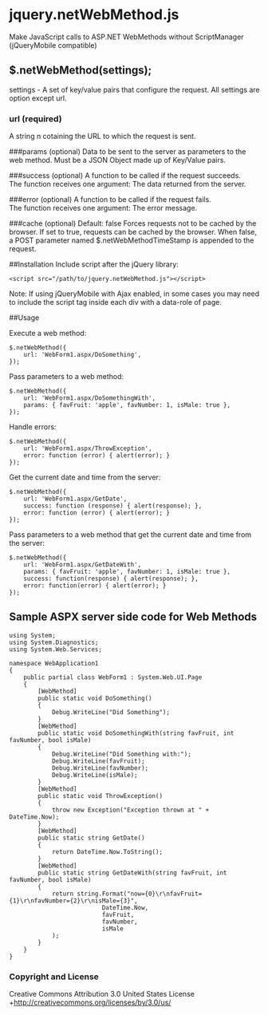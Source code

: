 jquery.netWebMethod.js
======================

Make JavaScript calls to ASP.NET WebMethods without ScriptManager  (jQueryMobile compatible)

## $.netWebMethod(settings);
settings - A set of key/value pairs that configure the request. All settings are option except url.

### url (required)
A string n cotaining the URL to which the request is sent. 


###params (optional)
Data to be sent to the server as parameters to the web method. 
Must be a JSON Object made up of Key/Value pairs.


###success (optional)
A function to be called if the request succeeds.  
The function receives one argument: The data returned from the server.

###error (optional)
A function to be called if the request fails.  
The function receives one argument: The error message.

###cache (optional)
Default: false
Forces requests not to be cached by the browser.
If set to true, requests can be cached by the browser.
When false, a POST parameter named $.netWebMethodTimeStamp is appended to the request.

##Installation
Include script after the jQuery library:


    <script src="/path/to/jquery.netWebMethod.js"></script>

Note: If using jQueryMobile with Ajax enabled, in some cases you may need to include 
the script tag inside each div with a data-role of page.

##Usage

Execute a web method:

    $.netWebMethod({
        url: 'WebForm1.aspx/DoSomething',
    });


Pass parameters to a web method:

    $.netWebMethod({
        url: 'WebForm1.aspx/DoSomethingWith',
        params: { favFruit: 'apple', favNumber: 1, isMale: true },
    });

Handle errors:

    $.netWebMethod({
        url: 'WebForm1.aspx/ThrowException',
        error: function (error) { alert(error); }
    });

Get the current date and time from the server:

    $.netWebMethod({
        url: 'WebForm1.aspx/GetDate',
        success: function (response) { alert(response); },
        error: function (error) { alert(error); }
    });

Pass parameters to a web method that get the current date and time from the server:

    $.netWebMethod({
        url: 'WebForm1.aspx/GetDateWith',
        params: { favFruit: 'apple', favNumber: 1, isMale: true },
        success: function(response) { alert(response); },
        error: function(error) { alert(error); }
    });


## Sample ASPX server side code for Web Methods

    using System;
    using System.Diagnostics;
    using System.Web.Services;

    namespace WebApplication1
    {
        public partial class WebForm1 : System.Web.UI.Page
        {
            [WebMethod]
            public static void DoSomething()
            {
                Debug.WriteLine("Did Something");
            }
            [WebMethod]
            public static void DoSomethingWith(string favFruit, int favNumber, bool isMale)
            {
                Debug.WriteLine("Did Something with:");
                Debug.WriteLine(favFruit);
                Debug.WriteLine(favNumber);
                Debug.WriteLine(isMale);
            }
            [WebMethod]
            public static void ThrowException()
            {
                throw new Exception("Exception thrown at " + DateTime.Now);
            }
            [WebMethod]
            public static string GetDate()
            {
                return DateTime.Now.ToString();
            }
            [WebMethod]
            public static string GetDateWith(string favFruit, int favNumber, bool isMale)
            {
                return string.Format("now={0}\r\nfavFruit={1}\r\nfavNumber={2}\r\nisMale={3}",
                              DateTime.Now,
                              favFruit,
                              favNumber,
                              isMale
                );
            }
        }
    }

### Copyright and License
Creative Commons Attribution 3.0 United States License +http://creativecommons.org/licenses/by/3.0/us/
